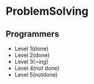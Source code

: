 # ProblemSolving
## Programmers
  - Level 1(done) 
  - Level 2(done) 
  - Level 3(~ing) 
  - Level 4(not done) 
  - Level 5(notdone) 